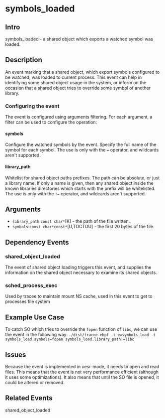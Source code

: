 # symbols_loaded

## Intro
symbols_loaded - a shared object which exports a watched symbol was loaded.

## Description
An event marking that a shared object, which export symbols configured to be watched,
was loaded to current process. This event can help in identifying some shared object
usage in the system, or inform on the occasion that a shared object tries to override
some symbol of another library.

### Configuring the event
The event is configured using arguments filtering.
For each argument, a filter can be used to configure the operation:
#### symbols
Configure the watched symbols by the event.
Specify the full name of the symbol for each symbol.
The use is only with the `=` operator, and wildcards aren't supported.
#### library_path
Whitelist for shared object paths prefixes.
The path can be absolute, or just a library name.
If only a name is given, then any shared object inside the known libraries directories which
starts with the prefix will be whitelisted.
The use is only with the `!=` operator, and wildcards aren't supported.

## Arguments
* `library_path`:`const char*`[K] - the path of the file written.
* `symbols`:`const char*const*`[U,TOCTOU] - the first 20 bytes of the file.

## Dependency Events
### shared_object_loaded
The event of shared object loading triggers this event, and supplies the information on the
shared object necessary to examine its shared objects.

### sched_process_exec
Used by tracee to maintain mount NS cache, used in this event to get to processes file system

## Example Use Case
To catch SO which tries to override the `fopen` function of `libc`, we can use the event in
the following way:
`./dist/tracee-ebpf -t e=symbols_load -t symbols_load.symbols=fopen symbols_load.library_path!=libc`

## Issues
Because the event is implemented in uesr-mode, it needs to open and read files.
This means that the event is not very performance efficient (although it uses some optimizations).
It also means that until the SO file is opened, it could be altered or removed.

## Related Events
shared_object_loaded